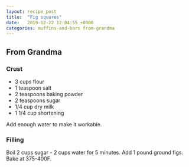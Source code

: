 ```yaml
---
layout: recipe_post
title:  "Fig squares"
date:   2019-12-22 12:04:55 +0000
categories: muffins-and-bars from-grandma
---
```


## From Grandma
### Crust
* 3 cups flour
* 1 teaspoon salt
* 2 teaspoons baking powder
* 2 teaspoons sugar
* 1/4 cup dry milk
* 1 1/4 cup shortening


Add enough water to make it workable.


### Filling

Boil 2 cups sugar - 2 cups water for 5 minutes. Add 1 pound ground figs. Bake at 375-400F.
